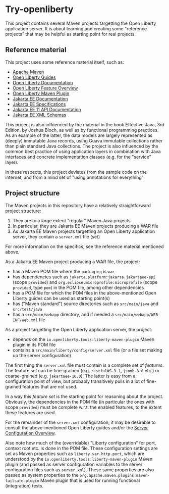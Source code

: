 # Try-openliberty

This project contains several Maven projects targetting the Open Liberty application server.
It is about learning and creating some "reference projects" that may be helpful as starting point for real projects.

## Reference material

This project uses some reference material itself, such as:
* [Apache Maven](https://maven.apache.org/)
* [Open Liberty Guides](https://openliberty.io/guides/)
* [Open Liberty Documentation](https://openliberty.io/docs/latest/overview.html)
* [Open Liberty Feature Overview](https://openliberty.io/docs/latest/reference/feature/feature-overview.html)
* [Open Liberty Maven Plugin](https://github.com/OpenLiberty/ci.maven)
* [Jakarta EE Documentation](https://jakarta.ee/learn/#documentation)
* [Jakarta EE Specifications](https://jakarta.ee/specifications/)
* [Jakarta EE 11 API Documentation](https://jakarta.ee/specifications/platform/11/apidocs/)
* [Jakarta EE XML Schemas](https://jakarta.ee/xml/ns/jakartaee/)

This project is also influenced by the material in the book Effective Java, 3rd Edition, by Joshua Bloch,
as well as by functional programming practices. As an example of the latter, the data models are largely represented
as (deeply) immutable Java records, using Guava immutable collections rather than plain standard Java collections.
The project is also influenced by the common best practice of using application layers in combination with Java interfaces
and concrete implementation classes (e.g. for the "service" layer).

In these respects, this project deviates from the sample code on the internet, and from a mind set of "using annotations for
everything".

## Project structure

The Maven projects in this repository have a relatively straightforward project structure:
1. They are to a large extent "regular" Maven Java projects
2. In particular, they are Jakarta EE Maven projects producing a WAR file
3. As Jakarta EE Maven projects targetting an Open Liberty application server, they contain a `server.xml` file (set)

For more information on the specifics, see the reference material mentioned above.

As a Jakarta EE Maven project producing a WAR file, the project:
* has a Maven POM file where the `packaging` is `war`
* has dependencies such as `jakarta.platform:jakarta.jakartaee-api` (scope `provided`) and `org.eclipse.microprofile:microprofile` (scope `provided`, type `pom`) in the POM file, among other dependencies
* has a POM file for which the POM files in the above-mentioned Open Liberty guides can be used as starting point(s)
* has ("Maven standard") source directories such as `src/main/java` and `src/test/java`
* has a `src/main/webapp` directory, and if needed a `src/main/webapp/WEB-INF/web.xml` file

As a project targetting the Open Liberty application server, the project:
* depends on the `io.openliberty.tools:liberty-maven-plugin` Maven plugin in its POM file
* contains a `src/main/liberty/config/server.xml` file (or a file set making up the server configuration)

The first thing the `server.xml` file must contain is a complete set of *features*. The feature set can be fine-grained
(e.g. `restfulWS-3.1`, `jsonb-3.0` etc.) or coarse-grained (e.g. `jakartaee-10.0`). The latter is easy from a configuration
point of view, but probably transitively pulls in a lot of fine-grained features that are not used.

In a way this *feature set* is the starting point for reasoning about the project. Obviously, the dependencies in the POM file
(in particular the ones with scope `provided`) must be complete w.r.t. the enabled features, to the extent these features are
used.

For the remainder of the `server.xml` configuration, it may be desirable to consult the above-mentioned Open Liberty guides
and/or the [Server Configuration Overview](https://openliberty.io/docs/latest/reference/config/server-configuration-overview.html).

Also note how much of the (overridable) "Liberty configuration" for port, context root etc. is done in the POM file.
These configuration settings are set as Maven properties such as `liberty.var.http.port`, which are understood by the
`io.openliberty.tools:liberty-maven-plugin` Maven plugin (and passed as server configuration variables to the server configuration
files such as `server.xml`). These same properties are also passed as system properties to the
`org.apache.maven.plugins:maven-failsafe-plugin` Maven plugin that is used for running functional (integration) tests.

